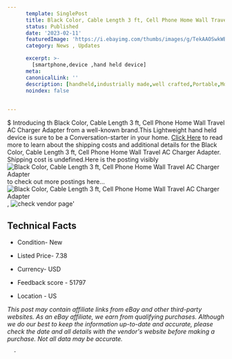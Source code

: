 ```yaml
---
      template: SinglePost
      title: Black Color, Cable Length 3 ft, Cell Phone Home Wall Travel AC Charger Adapter
      status: Published
      date: '2023-02-11'
      featuredImage: 'https://i.ebayimg.com/thumbs/images/g/TekAAOSwkWBjIqhQ/s-l225.jpg'
      category: News , Updates

      excerpt: >-
        [smartphone,device ,hand held device]
      meta:
      canonicalLink: ''
      description: [handheld,industrially made,well crafted,Portable,Mobile,Compact,Convenient,Lightweight,Maneuverable,Man-portable,Miniature,Carriable,Hand-held,Light,Holdable,Transportable,Mobile device,Pocket-sized,On-the-go,Wireless,Cordless,Compact size,Convenient size, smartphone,device ,hand held device]
      noindex: false
      

---
```

$
      Introducing th Black Color, Cable Length 3 ft, Cell Phone Home Wall Travel AC Charger Adapter from a well-known brand.This Lightweight hand held device is sure to be a Conversation-starter in your home. [Click Here](https://www.ebay.com/itm/363981523183?hash=item54befd48ef%3Ag%3ATekAAOSwkWBjIqhQ&mkevt=1&mkcid=1&mkrid=711-53200-19255-0&campid=%253CePNCampaignId%253E&customid=%253CreferenceId%253E&toolid=10049) to read more to learn about the shipping costs and additional details for the Black Color, Cable Length 3 ft, Cell Phone Home Wall Travel AC Charger Adapter. Shipping cost is undefined.Here is the posting visibly ![Black Color, Cable Length 3 ft, Cell Phone Home Wall Travel AC Charger Adapter](https://i.ebayimg.com/thumbs/images/g/TekAAOSwkWBjIqhQ/s-l225.jpg) to check out more postings here... ![Black Color, Cable Length 3 ft, Cell Phone Home Wall Travel AC Charger Adapter](https://i.ebayimg.com/images/g/TekAAOSwkWBjIqhQ/s-l1200.jpg), ![check vendor page](https://origin-galleryplus.ebayimg.com/ws/web/363981523183_2_0_1/225x225.jpg,https://origin-galleryplus.ebayimg.com/ws/web/363981523183_3_0_1/225x225.jpg,https://origin-galleryplus.ebayimg.com/ws/web/363981523183_4_0_1/225x225.jpg)'

      

 ## Technical Facts 



     
      

 - Condition- New 


      

 - Listed Price- 7.38 


      

 - Currency- USD 


      

 - Feedback score - 51797 


      

 - Location - US 


      
      

 *_This post may contain affiliate links from eBay and other third-party websites. As an eBay affiliate, we earn from qualifying purchases. Although we do our best to keep the information up-to-date and accurate, please check the date and all details with the vendor's website before making a purchase. Not all data may be accurate._*




      -
